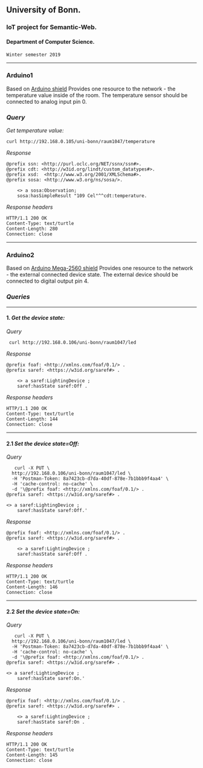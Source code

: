 ## University of Bonn.
### IoT project for Semantic-Web. 
#### Department of Computer Science.
```
Winter semester 2019
```
---
### Arduino1
Based on [Arduino shield](https://store.arduino.cc/arduino-ethernet-shield-2)
Provides one resource to the network - the temperature value inside of the room.
The temperature sensor should be connected to analog input pin 0.

### *Query*
*Get temperature value:*
```
curl http://192.168.0.105/uni-bonn/raum1047/temperature
```
*Response*
```
@prefix ssn: <http://purl.oclc.org/NET/ssnx/ssn#>. 
@prefix cdt: <http://w3id.org/lindt/custom_datatypes#>. 
@prefix xsd:  <http://www.w3.org/2001/XMLSchema#>. 
@prefix sosa: <http://www.w3.org/ns/sosa/>.

	<> a sosa:Observation;
	sosa:hasSimpleResult "109 Cel"^^cdt:temperature.
```
*Response headers*
```
HTTP/1.1 200 OK
Content-Type: text/turtle
Content-Length: 280
Connection: close
```


---
### Arduino2
Based on [Arduino Mega-2560 shield](https://store.arduino.cc/arduino-mega-2560-rev3)
Provides one resource to the network - the external connected device state.
The external device should be connected to digital output pin 4.

### *Queries*
---
#### 1. *Get the device state:*  
*Query*
```
 curl http://192.168.0.106/uni-bonn/raum1047/led
 ```
*Response*
```
@prefix foaf: <http://xmlns.com/foaf/0.1/> .
@prefix saref: <https://w3id.org/saref#> .

	<> a saref:LightingDevice ;
	saref:hasState saref:Off .
```
*Response headers*
```
HTTP/1.1 200 OK
Content-Type: text/turtle
Content-Length: 144
Connection: close
```
---
#### 2.1 *Set the device state=Off:*  
*Query*
```
   curl -X PUT \
  http://192.168.0.106/uni-bonn/raum1047/led \
  -H 'Postman-Token: 8a7423cb-d7da-40df-878e-7b1bbb9f4aa4' \
  -H 'cache-control: no-cache' \
  -d '\@prefix foaf: <http://xmlns.com/foaf/0.1/> .
@prefix saref: <https://w3id.org/saref#> .

<> a saref:LightingDevice ; 
    saref:hasState saref:Off.'
 ```
*Response*
```
@prefix foaf: <http://xmlns.com/foaf/0.1/> .
@prefix saref: <https://w3id.org/saref#> .

	<> a saref:LightingDevice ;
	saref:hasState saref:Off .
```
*Response headers*
```
HTTP/1.1 200 OK
Content-Type: text/turtle
Content-Length: 146
Connection: close
```
---
#### 2.2 *Set the device state=On:*  
*Query*
```
   curl -X PUT \
  http://192.168.0.106/uni-bonn/raum1047/led \
  -H 'Postman-Token: 8a7423cb-d7da-40df-878e-7b1bbb9f4aa4' \
  -H 'cache-control: no-cache' \
  -d '\@prefix foaf: <http://xmlns.com/foaf/0.1/> .
@prefix saref: <https://w3id.org/saref#> .

<> a saref:LightingDevice ; 
    saref:hasState saref:On.'
 ```
*Response*
```
@prefix foaf: <http://xmlns.com/foaf/0.1/> .
@prefix saref: <https://w3id.org/saref#> .

	<> a saref:LightingDevice ;
	saref:hasState saref:On .
```
*Response headers*
```
HTTP/1.1 200 OK
Content-Type: text/turtle
Content-Length: 145
Connection: close
```
